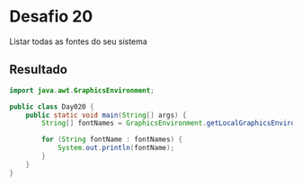 # Desafio 20

Listar todas as fontes do seu sistema

## Resultado

```java
import java.awt.GraphicsEnvironment;

public class Day020 {
    public static void main(String[] args) {
        String[] fontNames = GraphicsEnvironment.getLocalGraphicsEnvironment().getAvailableFontFamilyNames();

        for (String fontName : fontNames) {
            System.out.println(fontName);
        }
    }
}
```